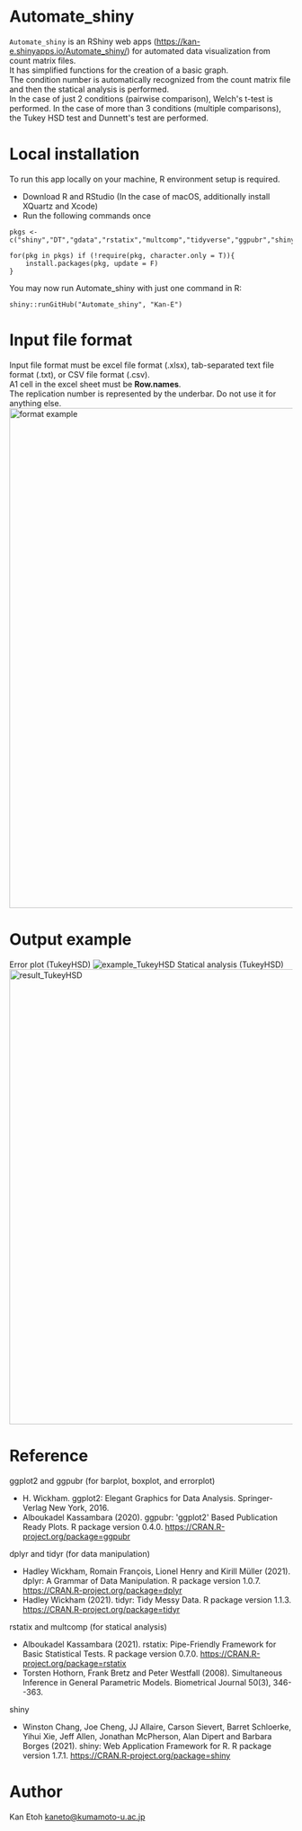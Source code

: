 # Automate_shiny

`Automate_shiny` is an RShiny web apps (https://kan-e.shinyapps.io/Automate_shiny/) for automated data visualization from count matrix files.<br>
It has simplified functions for the creation of a basic graph. <br>
The condition number is automatically recognized from the count matrix file and then the statical analysis is performed. <br>
In the case of just 2 conditions (pairwise comparison), Welch's t-test is performed. In the case of more than 3 conditions (multiple comparisons), the Tukey HSD test and Dunnett's test are performed.<br>

# Local installation
To run this app locally on your machine, R environment setup is required.
- Download R and RStudio (In the case of macOS, additionally install XQuartz and Xcode)
- Run the following commands once
```
pkgs <- c("shiny","DT","gdata","rstatix","multcomp","tidyverse","ggpubr","shinyBS","devtools")

for(pkg in pkgs) if (!require(pkg, character.only = T)){
    install.packages(pkg, update = F)
}
```

You may now run Automate_shiny with just one command in R:
```
shiny::runGitHub("Automate_shiny", "Kan-E")
```

# Input file format
Input file format must be excel file format (.xlsx), tab-separated text file format (.txt), or CSV file format (.csv). <br>
A1 cell in the excel sheet must be __Row.names__. <br>
The replication number is represented by the underbar. Do not use it for anything else. <br>
<img width="890" alt="format example" src="https://user-images.githubusercontent.com/77435195/148402453-e87ce92e-fcf1-4d45-af72-e9d256366bfa.png">

# Output example
Error plot (TukeyHSD)
![example_TukeyHSD](https://user-images.githubusercontent.com/77435195/148402886-16a48e4c-8962-4066-95bc-a6d26e7fada9.png)
Statical analysis (TukeyHSD)
<img width="810" alt="result_TukeyHSD" src="https://user-images.githubusercontent.com/77435195/148403003-658bdf78-dcd9-4186-a392-8e6e5b2f7cc7.png">

# Reference
ggplot2 and ggpubr (for barplot, boxplot, and errorplot)
- H. Wickham. ggplot2: Elegant Graphics for Data Analysis. Springer-Verlag New York, 2016.
- Alboukadel Kassambara (2020). ggpubr: 'ggplot2' Based Publication Ready Plots. R package version 0.4.0. https://CRAN.R-project.org/package=ggpubr

dplyr and tidyr (for data manipulation)
- Hadley Wickham, Romain François, Lionel Henry and Kirill Müller (2021). dplyr: A Grammar of Data Manipulation. R package version 1.0.7. https://CRAN.R-project.org/package=dplyr
- Hadley Wickham (2021). tidyr: Tidy Messy Data. R package version 1.1.3. https://CRAN.R-project.org/package=tidyr

rstatix and multcomp (for statical analysis)
- Alboukadel Kassambara (2021). rstatix: Pipe-Friendly Framework for Basic Statistical Tests. R package version 0.7.0. https://CRAN.R-project.org/package=rstatix
- Torsten Hothorn, Frank Bretz and Peter Westfall (2008). Simultaneous Inference in General Parametric Models. Biometrical Journal 50(3), 346--363.

shiny
- Winston Chang, Joe Cheng, JJ Allaire, Carson Sievert, Barret Schloerke, Yihui Xie, Jeff Allen, Jonathan McPherson, Alan
  Dipert and Barbara Borges (2021). shiny: Web Application Framework for R. R package version 1.7.1.
  https://CRAN.R-project.org/package=shiny
  
# Author

Kan Etoh
<kaneto@kumamoto-u.ac.jp>
